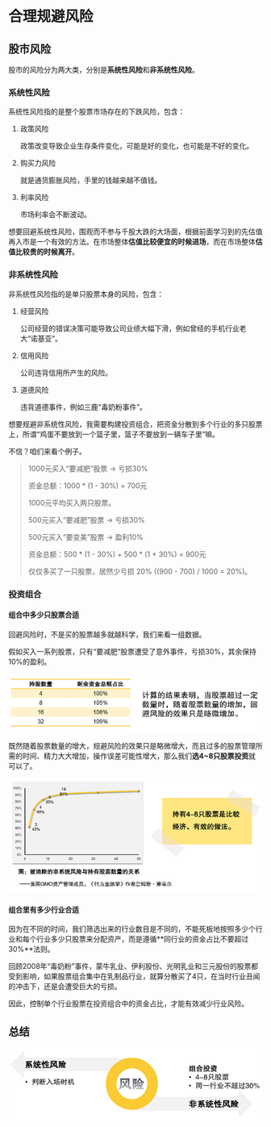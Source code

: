 # 合理规避风险  

## 股市风险  

股市的风险分为两大类，分别是**系统性风险**和**非系统性风险**。  

### 系统性风险  

系统性风险指的是整个股票市场存在的下跌风险，包含：  

1. 政策风险  

   政策改变导致企业生存条件变化，可能是好的变化，也可能是不好的变化。  

2. 购买力风险  

   就是通货膨胀风险，手里的钱越来越不值钱。  

3. 利率风险  

   市场利率会不断波动。  

想要回避系统性风险，围观而不参与千股大跌的大场面，根据前面学习到的先估值再入市是一个有效的方法。在市场整体**估值比较便宜的时候进场**，而在市场整体**估值比较贵的时候离开**。  

### 非系统性风险  

非系统性风险指的是单只股票本身的风险，包含：  

1. 经营风险  

   公司经营的错误决策可能导致公司业绩大幅下滑，例如曾经的手机行业老大“诺基亚”。  

2. 信用风险  

   公司违背信用所产生的风险。  

3. 道德风险  

   违背道德事件，例如三鹿“毒奶粉事件”。  

想要规避非系统性风险，我需要构建投资组合，把资金分散到多个行业的多只股票上，所谓“鸡蛋不要放到一个篮子里，篮子不要放到一辆车子里”嘛。  

不信？咱们来看个例子。  

> 1000元买入“要减肥”股票 -> 亏损30%  
>
> 资金总额：1000 * (1 - 30%) = 700元  
>
>   
>
> 1000元平均买入两只股票。  
>
> 500元买入“要减肥”股票 -> 亏损30%  
>
> 500元买入“要变美”股票 -> 盈利10%  
>
> 资金总额：500 * (1 - 30%) + 500 * (1 + 30%) = 900元  
>
>   
>
> 仅仅多买了一只股票，居然少亏损 20% ((900 - 700) / 1000 = 20%)。

### 投资组合  

#### 组合中多少只股票合适  

回避风险时，不是买的股票越多就越科学，我们来看一组数据。  

假如买入一系列股票，只有“要减肥”股票遭受了意外事件，亏损30%，其余保持10%的盈利。  

![](./images/more_than_one_stoke.png)

既然随着股票数量的增大，规避风险的效果只是略微增大，而且过多的股票管理所需的时间、精力大大增加，操作误差可能性增大，那么我们**选4~8只股票投资**就可以了。    

![](./images/best_number.png)

#### 组合里有多少行业合适  

因为在不同的时间，我们筛选出来的行业数目是不同的，不能死板地按照多少个行业和每个行业多少只股票来分配资产，而是遵循**同行业的资金占比不要超过30%**法则。  

回顾2008年“毒奶粉”事件，蒙牛乳业、伊利股份、光明乳业和三元股份的股票都受到影响，如果股票组合集中在乳制品行业，就算分散买了4只，在当时行业丑闻的冲击下，还是会遭受巨大的亏损。  

因此，控制单个行业股票在投资组合中的资金占比，才能有效减少行业风险。  

## 总结  

![](./images/summary.png)